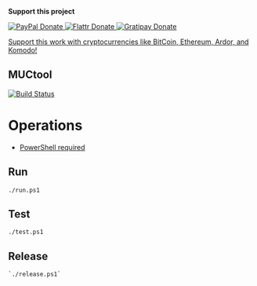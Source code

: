 **Support this project**
<!-- BADGES/ -->
<span class="badge-paypal">
<a href="https://www.paypal.com/cgi-bin/webscr?cmd=_s-xclick&amp;hosted_button_id=MA847TR65D4N2" title="Donate to this project using PayPal">
<img src="https://img.shields.io/badge/paypal-donate-yellow.svg" alt="PayPal Donate"/>
</a></span>
<span class="badge-flattr">
<a href="https://flattr.com/submit/auto?fid=o6ok7n&url=https%3A%2F%2Fgithub.com%2Floxal" title="Donate to this project using Flattr">
<img src="https://img.shields.io/badge/flattr-donate-yellow.svg" alt="Flattr Donate" />
</a></span>
<span class="badge-gratipay"><a href="https://gratipay.com/~loxal" title="Donate weekly to this project using Gratipay">
<img src="https://img.shields.io/badge/gratipay-donate-yellow.svg" alt="Gratipay Donate" />
</a></span>
<!-- /BADGES -->

[Support this work with cryptocurrencies like BitCoin, Ethereum, Ardor, and Komodo!](http://me.loxal.net/coin-support.html)

MUCtool
-
[![Build Status](https://travis-ci.org/loxal/muctool.svg)](https://travis-ci.org/loxal/muctool)

# Operations

* [PowerShell required](https://github.com/PowerShell/PowerShell)

## Run
    ./run.ps1

## Test
    ./test.ps1

## Release
    `./release.ps1` 
    